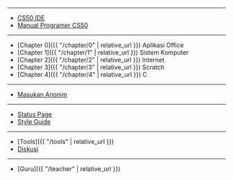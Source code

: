 ***

* [CS50 IDE](https://ide.cs50.io/)
* [Manual Programer CS50](https://translate.google.com/translate?sl=en&tl=id&u=https%3A%2F%2Fman.cs50.io)

***

* [Chapter 0]({{ "/chapter/0" | relative_url }}) Aplikasi Office
* [Chapter 1]({{ "/chapter/1" | relative_url }}) Sistem Komputer
* [Chapter 2]({{ "/chapter/2" | relative_url }}) Internet
* [Chapter 3]({{ "/chapter/3" | relative_url }}) Scratch
* [Chapter 4]({{ "/chapter/4" | relative_url }}) C

***

* [Masukan Anonim](https://forms.office.com/Pages/ResponsePage.aspx?id=rpWcgyYIwUuGwNlfzvGeZWTfBJURPIpInBqOk7f3y9xUMUk1SFNVMk0xVTdVUUUxUFNDNFk4RTNUTyQlQCN0PWcu)

***

* [Status Page](https://cs50.statuspage.io/)
* [Style Guide](https://cs50.readthedocs.io/style/c/)

***

<!-- * [**Kurikulum**]({{ "/curriculum" | relative_url }}) -->
* [Tools]({{ "/tools" | relative_url }})
* [Diskusi](https://www.facebook.com/groups/informatikasma)
<!-- * [Silabus]({{ "/syllabus" | relative_url }}) -->

***

* [Guru]({{ "/teacher" | relative_url }})
